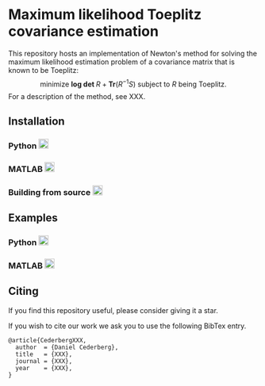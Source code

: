 # Maximum likelihood Toeplitz covariance estimation
This repository hosts an implementation of Newton's method for solving the maximum likelihood estimation problem of a covariance matrix that is known to be Toeplitz:
$$\text{minimize } \textbf{log det } R + \textbf{Tr}(R^{-1} S) \text{ subject to } R \text{ being Toeplitz}.$$
For a description of the method, see XXX. 

## Installation

### Python <img src="https://cdn.jsdelivr.net/gh/devicons/devicon/icons/python/python-original.svg" height="20" />

### MATLAB <img src="https://cdn.jsdelivr.net/gh/devicons/devicon/icons/matlab/matlab-original.svg" height="20"/> 

### Building from source <img src="https://cdn.jsdelivr.net/gh/devicons/devicon/icons/c/c-original.svg" height="20"/>
          


## Examples

### Python <img src="https://cdn.jsdelivr.net/gh/devicons/devicon/icons/python/python-original.svg" height="20" />

### MATLAB <img src="https://cdn.jsdelivr.net/gh/devicons/devicon/icons/matlab/matlab-original.svg" height="20"/> 

## Citing
If you find this repository useful, please consider giving it a star.

If you wish to cite our work we ask you to use the following BibTex entry.

```
@article{CederbergXXX,
  author  = {Daniel Cederberg},
  title   = {XXX},
  journal = {XXX},
  year    = {XXX},
}
```
